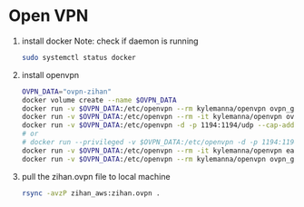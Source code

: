 # Open VPN

1. install docker
   Note: check if daemon is running

   ```bash
   sudo systemctl status docker
   ```

2. install openvpn

   ```bash
   OVPN_DATA="ovpn-zihan"
   docker volume create --name $OVPN_DATA
   docker run -v $OVPN_DATA:/etc/openvpn --rm kylemanna/openvpn ovpn_genconfig -u udp://vpn.zihanng.shop
   docker run -v $OVPN_DATA:/etc/openvpn --rm -it kylemanna/openvpn ovpn_initpki
   docker run -v $OVPN_DATA:/etc/openvpn -d -p 1194:1194/udp --cap-add=NET_ADMIN kylemanna/openvpn
   # or
   # docker run --privileged -v $OVPN_DATA:/etc/openvpn -d -p 1194:1194/udp kylemanna/openvpn
   docker run -v $OVPN_DATA:/etc/openvpn --rm -it kylemanna/openvpn easyrsa build-client-full zihan nopass
   docker run -v $OVPN_DATA:/etc/openvpn --rm kylemanna/openvpn ovpn_getclient zihan > zihan.ovpn
   ```

3. pull the zihan.ovpn file to local machine

   ```bash
   rsync -avzP zihan_aws:zihan.ovpn .
   ```
